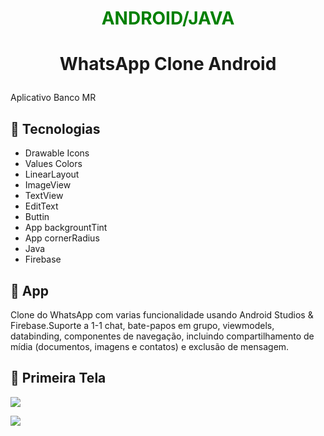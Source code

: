 # <P align="center"><font color="green">ANDROID/JAVA</font></P>

# <p align="center">WhatsApp Clone Android<p>

Aplicativo Banco MR

## 📝 Tecnologias

- Drawable Icons
- Values Colors
- LinearLayout
- ImageView
- TextView
- EditText
- Buttin
- App backgrountTint
- App cornerRadius
- Java
- Firebase


## 📝 App

<p align="">Clone do WhatsApp com varias funcionalidade usando Android Studios & Firebase.Suporte a 1-1 chat, bate-papos em grupo, viewmodels, databinding, componentes de navegação, incluindo compartilhamento de mídia (documentos, imagens e contatos) e exclusão de mensagem.</p>

## 📝 Primeira Tela

<img src="https://user-images.githubusercontent.com/79487813/214196822-865baa90-babb-4b55-9bfb-32e7307df1da.png"/></P>

<img src="https://user-images.githubusercontent.com/79487813/214196733-e2daf9d2-3294-4a8b-87a5-7c9f0e8cf450.png"/></P>

